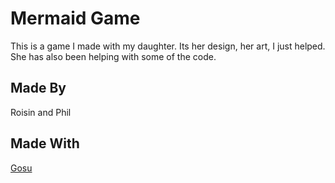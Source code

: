 # Mermaid Game

This is a game I made with my daughter. Its her design, her art, I just helped. She has also been helping with some of the code.


## Made By

Roisin and Phil


## Made With

[Gosu](http://libgosu.org)